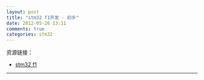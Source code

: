 ```yaml
---
layout: post
title: "stm32 f1开发 - 初步"
date: 2012-05-26 13:11
comments: true
categories: stm32
---
```


资源链接：

* [stm32 f1](http://www.st.com/internet/mcu/subclass/1169.jsp)

<hr />
